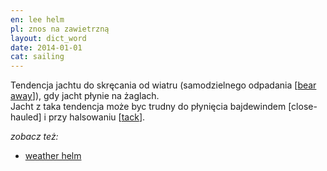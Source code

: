 ```yaml
---
en: lee helm
pl: znos na zawietrzną
layout: dict_word
date: 2014-01-01
cat: sailing
---
```


Tendencja jachtu do skręcania od wiatru (samodzielnego odpadania [[bear away](/dict/bear-away.html)]), gdy jacht płynie na żaglach.  
Jacht z taka tendencja może byc trudny do płynięcia bajdewindem [close-hauled] i 
przy halsowaniu [[tack](/dict/tack.html)].

*zobacz też:*

* [weather helm](/dict/weather-helm.html)
